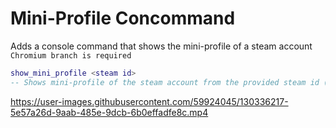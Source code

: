 # Mini-Profile Concommand
Adds a console command that shows the mini-profile of a steam account `Chromium branch is required`

```lua
show_mini_profile <steam id>
-- Shows mini-profile of the steam account from the provided steam id (Steam ID is the player who ran the command by default)
```
https://user-images.githubusercontent.com/59924045/130336217-5e57a26d-9aab-485e-9dcb-6b0effadfe8c.mp4
